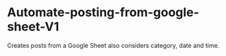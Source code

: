 # Automate-posting-from-google-sheet-V1
Creates posts from a Google Sheet also considers category, date and time.
